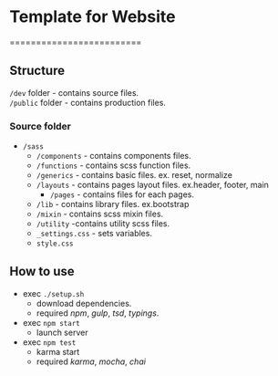 # Template for Website

=========================

## Structure
`/dev` folder - contains source files.  
`/public` folder - contains production files.

### Source folder
* `/sass`
    * `/components` - contains components files.  
    * `/functions` - contains scss function files.  
    * `/generics` - contains basic files. ex. reset, normalize  
    * `/layouts` - contains pages layout files. ex.header, footer, main  
        * `/pages` - contains files for each pages.   
    * `/lib` - contains library files. ex.bootstrap  
    * `/mixin` - contains scss mixin files.  
    * `/utility` -contains utility scss files.  
    * `_settings.css` - sets variables.  
    * `style.css`

## How to use
* exec `./setup.sh`
    * download dependencies.
    * required *npm*, *gulp*, *tsd*, *typings*.
* exec `npm start`
    * launch server
* exec `npm test`
    * karma start
    * required *karma*, *mocha*, *chai*
